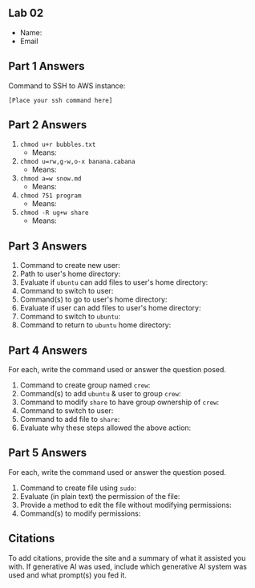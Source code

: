 ## Lab 02

- Name:
- Email

## Part 1 Answers

Command to SSH to AWS instance:
```
[Place your ssh command here]
```

## Part 2 Answers

1. `chmod u+r bubbles.txt`
    - Means: 
2. `chmod u=rw,g-w,o-x banana.cabana`
    - Means: 
3. `chmod a=w snow.md`
    - Means: 
4. `chmod 751 program`
    - Means: 
5. `chmod -R ug+w share`
    - Means: 

## Part 3 Answers

1. Command to create new user: 
2. Path to user's home directory: 
3. Evaluate if `ubuntu` can add files to user's home directory:
4. Command to switch to user:
5. Command(s) to go to user's home directory:
6. Evaluate if user can add files to user's home directory:
7. Command to switch to `ubuntu`:
8. Command to return to `ubuntu` home directory: 

## Part 4 Answers

For each, write the command used or answer the question posed.

1. Command to create group named `crew`:
2. Command(s) to add `ubuntu` & user to group `crew`:
3. Command to modify `share` to have group ownership of `crew`:
4. Command to switch to user:
5. Command to add file to `share`: 
6. Evaluate why these steps allowed the above action:

## Part 5 Answers

For each, write the command used or answer the question posed.

1. Command to create file using `sudo`: 
2. Evaluate (in plain text) the permission of the file: 
3. Provide a method to edit the file without modifying permissions: 
4. Command(s) to modify permissions:

## Citations

To add citations, provide the site and a summary of what it assisted you with.  If generative AI was used, include which generative AI system was used and what prompt(s) you fed it.

